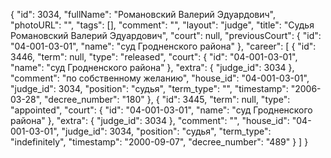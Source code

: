 {
    "id": 3034,
    "fullName": "Романовский Валерий Эдуардович",
    "photoURL": "",
    "tags": [],
    "comment": "",
    "layout": "judge",
    "title": "Судья Романовский Валерий Эдуардович",
    "court": null,
    "previousCourt": {
        "id": "04-001-03-01",
        "name": "суд Гродненского района"
    },
    "career": [
        {
            "id": 3446,
            "term": null,
            "type": "released",
            "court": {
                "id": "04-001-03-01",
                "name": "суд Гродненского района"
            },
            "extra": {
                "judge_id": 3034
            },
            "comment": "по собственному желанию",
            "house_id": "04-001-03-01",
            "judge_id": 3034,
            "position": "судья",
            "term_type": "",
            "timestamp": "2006-03-28",
            "decree_number": "180"
        },
        {
            "id": 3445,
            "term": null,
            "type": "appointed",
            "court": {
                "id": "04-001-03-01",
                "name": "суд Гродненского района"
            },
            "extra": {
                "judge_id": 3034
            },
            "comment": "",
            "house_id": "04-001-03-01",
            "judge_id": 3034,
            "position": "судья",
            "term_type": "indefinitely",
            "timestamp": "2000-09-07",
            "decree_number": "489"
        }
    ]
}